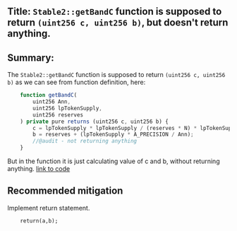 ## Title: `Stable2::getBandC` function is supposed to return `(uint256 c, uint256 b)`, but doesn't return anything.

## Summary: 
The `Stable2::getBandC` function is supposed to return `(uint256 c, uint256 b)` as we can see from function definition, here:
```js
    function getBandC(
        uint256 Ann,
        uint256 lpTokenSupply,
        uint256 reserves
    ) private pure returns (uint256 c, uint256 b) {
        c = lpTokenSupply * lpTokenSupply / (reserves * N) * lpTokenSupply * A_PRECISION / (Ann * N);
        b = reserves + (lpTokenSupply * A_PRECISION / Ann);
        //@audit - not returning anything
    }
```
But in the function it is just calculating value of c and b, without returning anything.
[link to code](https://github.com/code-423n4/2024-07-basin/blob/7d5aacbb144d0ba0bc358dfde6e0cc913d25310e/src/functions/Stable2.sol#L375-L382)

## Recommended mitigation
Implement return statement.
```
    return(a,b);
```